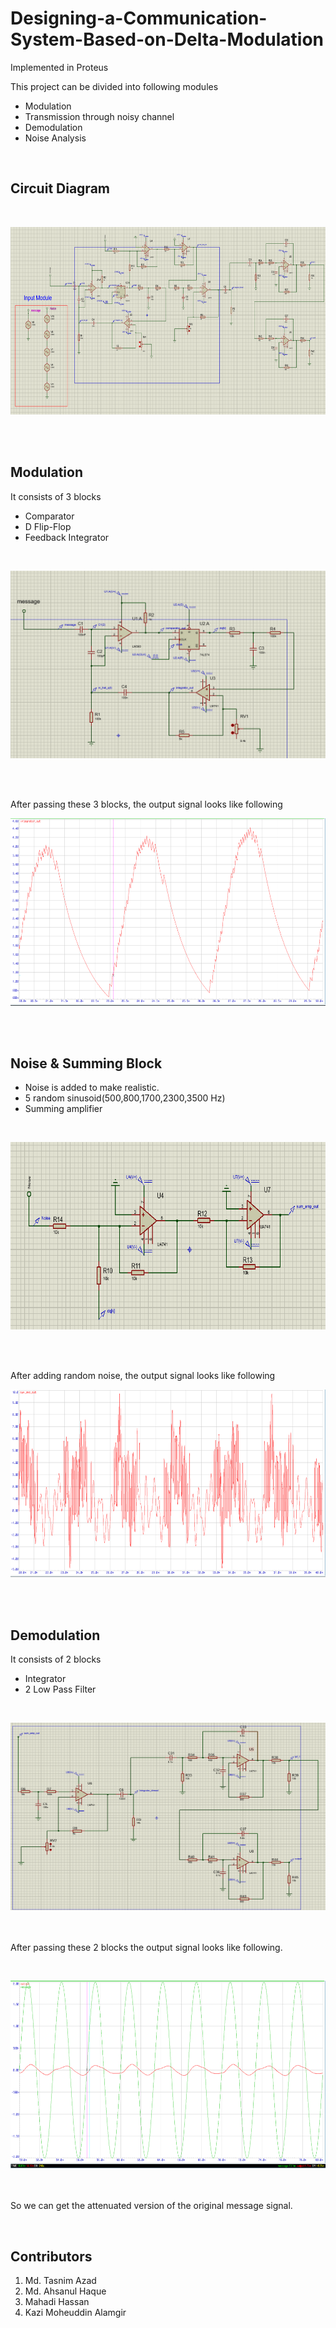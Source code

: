 # Designing-a-Communication-System-Based-on-Delta-Modulation
Implemented in Proteus

This project can be divided into following modules
-   Modulation
-   Transmission through noisy channel
-   Demodulation
-   Noise Analysis

<br>

## **Circuit Diagram**
<br>

<p align="center">
   <img src="./full_ckt.png" width="600" height="300"/>
</p>

<br> <br>
## **Modulation**
It consists of 3 blocks
-   Comparator
-   D Flip-Flop
-   Feedback Integrator

<br>

<p align="center">
   <img src="./modulation.png" width="600" height="300"/>
</p>

<br> <br>

After passing these 3 blocks, the output signal looks like following
<br>

<p align="center">
   <img src="./mod_out.png" width="600" height="300"/>
</p>

<br> <br>

## **Noise & Summing Block**
-   Noise is added to make realistic.
-   5 random sinusoid(500,800,1700,2300,3500 Hz)
-   Summing amplifier

<br>

<p align="center">
   <img src="./Noise_and_sum_amplifier.png" width="600" height="300"/>
</p>

<br> <br>

After adding random noise, the output signal looks like following
<br>

<p align="center">
   <img src="./sum_amp_out.png" width="600" height="300"/>
</p>

<br> <br>

## **Demodulation**
It consists of 2 blocks
-   Integrator
-   2 Low Pass Filter

<br>

<p align="center">
   <img src="./demodulation.png" width="600" height="300"/>
</p>

<br> <br>
After passing these 2 blocks the output signal looks like following.

<br>

<p align="center">
   <img src="./demod_out.png" width="600" height="300"/>
</p>

<br> <br>
So we can get the attenuated version of the original message signal.

<br>

## **Contributors**
1. Md. Tasnim Azad
2. Md. Ahsanul Haque
3. Mahadi Hassan
4. Kazi Moheuddin Alamgir
